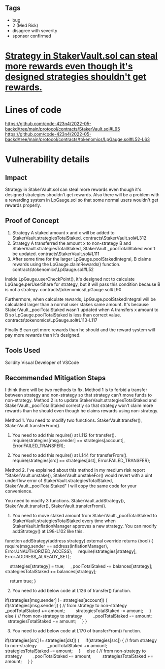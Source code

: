## Tags

- bug
- 2 (Med Risk)
- disagree with severity
- sponsor confirmed

# [Strategy in StakerVault.sol can steal more rewards even though it's designed strategies shouldn't get rewards.](https://github.com/code-423n4/2022-05-backd-findings/issues/85) 

# Lines of code

https://github.com/code-423n4/2022-05-backd/tree/main/protocol/contracts/StakerVault.sol#L95
https://github.com/code-423n4/2022-05-backd/tree/main/protocol/contracts/tokenomics/LpGauge.sol#L52-L63


# Vulnerability details

## Impact
Strategy in StakerVault.sol can steal more rewards even though it's designed strategies shouldn't get rewards.
Also there will be a problem with a rewarding system in LpGauge.sol so that some normal users wouldn't get rewards properly.


## Proof of Concept
1. Strategy A staked amount x and x will be added to StakerVault.strategiesTotalStaked.
contracts\StakerVault.sol#L312
2. Strategy A transferred the amount x to non-strategy B and StakerVault.strategiesTotalStaked, StakerVault._poolTotalStaked won't be updated.
contracts\StakerVault.sol#L111
3. After some time for the larger LpGauge.poolStakedIntegral, B claims rewards using the LpGauge.claimRewards() function.
contracts\tokenomics\LpGauge.sol#L52

Inside LpGauge.userCheckPoint(), it's designed not to calculate LpGauge.perUserShare for strategy, but it will pass this condition because B is not a strategy.
contracts\tokenomics\LpGauge.sol#L90

Furthermore, when calculate rewards, LpGauge.poolStakedIntegral will be calculated larger than a normal user stakes same amount.
It's because StakerVault._poolTotalStaked wasn't updated when A transfers x amount to B so LpGauge.poolTotalStaked is less than correct value.
contracts\tokenomics\LpGauge.sol#L113-L117

Finally B can get more rewards than he should and the reward system will pay more rewards than it's designed.


## Tools Used
Solidity Visual Developer of VSCode


## Recommended Mitigation Steps
I think there will be two methods to fix.
Method 1 is to forbid a transfer between strategy and non-strategy so that strategy can't move funds to non-strategy.
Method 2 is to update StakerVault.strategiesTotalStaked and StakerVault._poolTotalStaked correctly so that strategy won't claim more rewards than he should even though he claims rewards using non-strategy.

Method 1.
You need to modify two functions. StakerVault.transfer(), StakerVault.transferFrom().

1. You need to add this require() at L112 for transfer().
require(strategies[msg.sender] == strategies[account], Error.FAILED_TRANSFER);

2. You need to add this require() at L144 for transferFrom().
require(strategies[src] == strategies[dst], Error.FAILED_TRANSFER);

Method 2.
I've explained about this method in my medium risk report "StakerVault.unstake(), StakerVault.unstakeFor() would revert with a uint underflow error of StakerVault.strategiesTotalStaked, StakerVault._poolTotalStaked"
I will copy the same code for your convenience.

You need to modify 3 functions. StakerVault.addStrategy(), StakerVault.transfer(), StakerVault.transferFrom().

1. You need to move staked amount from StakerVault._poolTotalStaked to StakerVault.strategiesTotalStaked every time when StakerVault.inflationManager approves a new strategy.
You can modify addStrategy() at L98-L102 like this.

function addStrategy(address strategy) external override returns (bool) {
    require(msg.sender == address(inflationManager), Error.UNAUTHORIZED_ACCESS);
    require(!strategies[strategy], Error.ADDRESS_ALREADY_SET);

    strategies[strategy] = true;
    _poolTotalStaked -= balances[strategy];
    strategiesTotalStaked += balances[strategy];

    return true;
}

2. You need to add below code at L126 of transfer() function.

if(strategies[msg.sender] != strategies[account]) {
    if(strategies[msg.sender]) { // from strategy to non-strategy
        _poolTotalStaked += amount;
        strategiesTotalStaked -= amount;
    }
    else { // from non-strategy to strategy
        _poolTotalStaked -= amount;
        strategiesTotalStaked += amount;
    }
}

3. You need to add below code at L170 of transferFrom() function.

if(strategies[src] != strategies[dst]) {
    if(strategies[src]) { // from strategy to non-strategy
        _poolTotalStaked += amount;
        strategiesTotalStaked -= amount;
    }
    else { // from non-strategy to strategy
        _poolTotalStaked -= amount;
        strategiesTotalStaked += amount;
    }
}


